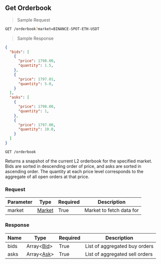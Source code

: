 
## Get Orderbook

> Sample Request

```bash
GET /orderbook?market=BINANCE-SPOT-ETH-USDT
```

> Sample Response

```json
{
  "bids": [
    {
      "price": 1798.00,
      "quantity": 1.5,
    },
    {
      "price": 1797.01,
      "quantity": 5.0,
    }
  ],
  "asks": [
    {
      "price": 1798.00,
      "quantity": 1,
    },
    {
      "price": 1797.00,
      "quantity": 10.0,
    }
  ]
}
```

`GET /orderbook`

Returns a snapshot of the current L2 orderbook for the specified market. Bids are sorted in descending order of price, and asks are sorted in ascending order. The quantity at each price level corresponds to the aggregate of all open orders at that price.

### Request

| Parameter | Type               | Required | Description                                   |
|-----------|--------------------|----------|-----------------------------------------------|
| market    | [Market](#market)  | True     | Market to fetch data for                      |

### Response

| Name | Type               | Required | Description                                   |
|------|--------------------|----------|-----------------------------------------------|
| bids | Array<[Bid](#bid)> | True     | List of aggregated buy orders  |
| asks | Array<[Ask](#ask)> | True     | List of aggregated sell orders |